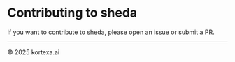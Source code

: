 # Contributing to sheda

If you want to contribute to sheda, please open an issue or submit a PR.

-------------------
© 2025 kortexa.ai
